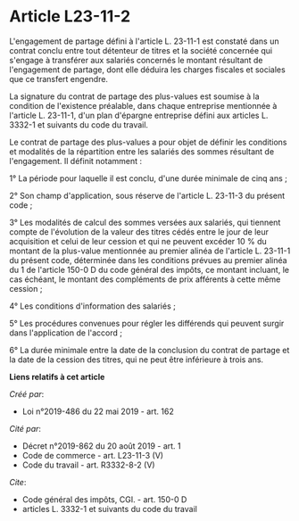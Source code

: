# Article L23-11-2

L'engagement de partage défini à l'article L. 23-11-1 est constaté dans un contrat conclu entre tout détenteur de titres et
la société concernée qui s'engage à transférer aux salariés concernés le montant résultant de l'engagement de partage, dont
elle déduira les charges fiscales et sociales que ce transfert engendre.

La signature du contrat de partage des plus-values est soumise à la condition de l'existence préalable, dans chaque
entreprise mentionnée à l'article L. 23-11-1, d'un plan d'épargne entreprise défini aux articles L. 3332-1 et suivants du
code du travail.

Le contrat de partage des plus-values a pour objet de définir les conditions et modalités de la répartition entre les
salariés des sommes résultant de l'engagement. Il définit notamment :

1° La période pour laquelle il est conclu, d'une durée minimale de cinq ans ;

2° Son champ d'application, sous réserve de l'article L. 23-11-3 du présent code ;

3° Les modalités de calcul des sommes versées aux salariés, qui tiennent compte de l'évolution de la valeur des titres cédés
entre le jour de leur acquisition et celui de leur cession et qui ne peuvent excéder 10 % du montant de la plus-value
mentionnée au premier alinéa de l'article L. 23-11-1 du présent code, déterminée dans les conditions prévues au premier
alinéa du 1 de l'article 150-0 D du code général des impôts, ce montant incluant, le cas échéant, le montant des compléments
de prix afférents à cette même cession ;

4° Les conditions d'information des salariés ;

5° Les procédures convenues pour régler les différends qui peuvent surgir dans l'application de l'accord ;

6° La durée minimale entre la date de la conclusion du contrat de partage et la date de la cession des titres, qui ne peut
être inférieure à trois ans.

**Liens relatifs à cet article**

_Créé par_:

  - Loi n°2019-486 du 22 mai 2019 - art. 162

_Cité par_:

  - Décret n°2019-862 du 20 août 2019 - art. 1
  - Code de commerce - art. L23-11-3 (V)
  - Code du travail - art. R3332-8-2 (V)

_Cite_:

  - Code général des impôts, CGI. - art. 150-0 D
  - articles L. 3332-1 et suivants du code du travail
